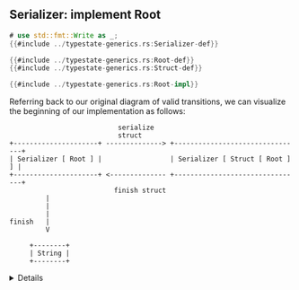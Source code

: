 ## Serializer: implement Root

```rust
# use std::fmt::Write as _;
{{#include ../typestate-generics.rs:Serializer-def}}

{{#include ../typestate-generics.rs:Root-def}}
{{#include ../typestate-generics.rs:Struct-def}}

{{#include ../typestate-generics.rs:Root-impl}}
```

Referring back to our original diagram of valid transitions, we can visualize
the beginning of our implementation as follows:

```bob
                           serialize
                           struct
+---------------------+ --------------> +--------------------------------+
| Serializer [ Root ] |                 | Serializer [ Struct [ Root ] ] |
+---------------------+ <-------------- +--------------------------------+
                          finish struct
         |
         |
         |
finish   |
         V

     +--------+
     | String |
     +--------+
```

<details>

- At the "root" of our `Serializer`, the only construct allowed is a `Struct`.

- The `Serializer` can only be finalized into a `String` from this root level.

</details>
